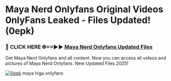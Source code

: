 # Maya Nerd Onlyfans Original Videos 0nlyFans Leaked - Files Updated! (0epk)

<h3>🔴 CLICK HERE 🌐==►► <a href="https://tinyurl.com/x26r9saj" rel="nofollow">Maya Nerd Onlyfans Updated Files</a></h3>

Get Maya Nerd Onlyfans and all content. Now you can access all videos and pictures of Maya Nerd Onlyfans. New Updated Files 2025!

[![0epk](https://i.imgur.com/LkgZPqh.gif)](https://tinyurl.com/x26r9saj)
maya higa onlyfans